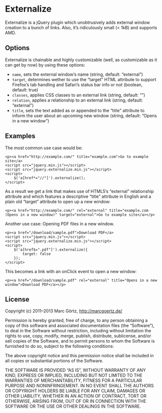 # Externalize

Externalize is a jQuery plugin which unobtrusively adds external window creation to a bunch of links. Also, it’s ridiculously small (< 1kB) and supports AMD.

## Options

Externalize is chainable and highly customizable (well, as customizable as it can get by now) by using these options:

 * `name`, sets the external window’s name (string, default: “external”)
 * `target`, determines wether to use the “target” HTML attribute to support Firefox’s tab handling and Safari’s status bar info or not (boolean, default: true)
 * `classes`, applies CSS classes to an external link (string, default: “”)
 * `relation`, applies a relationship to an external link (string, default: “external”)
 * `title`, sets the text added as or appended to the “title” attribute to inform the user about an upcoming new window (string, default: “Opens in a new window”)

## Examples

The most common use case would be:

	<p><a href="http://example.com/" title="example.com">Go to example site</a>
	<script src="jquery.min.js"></script>
	<script src="jquery.externalize.min.js"></script>
	<script>
		$('a[href*="//"]').externalize();
	</script>

As a result we get a link that makes use of HTML5’s “external” relationship attribute and which features a descriptive “title” attribute in English and a plain old “target” attribute to open up a new window:

	<p><a href="http://example.com/" rel="external" title="example.com (Opens in a new window)" target="external">Go to example site</a></p>

Another use case: Opening PDF files in a new window.

	<p><a href="/download/sample.pdf">Download PDF</a>
	<script src="jquery.min.js"></script>
	<script src="jquery.externalize.min.js"></script>
	<script>
		$('a[href$=".pdf"]').externalize({
			target: false
		});
	</script>

This becomes a link with an onClick event to open a new window:

	<p><a href="/download/sample.pdf" rel="external" title="Opens in a new window">Download PDF</a></p>

## License

Copyright (c) 2011–2013 Marc Görtz, http://marcgoertz.de/

Permission is hereby granted, free of charge, to any person obtaining a copy of this software and associated documentation files (the “Software”), to deal in the Software without restriction, including without limitation the rights to use, copy, modify, merge, publish, distribute, sublicense, and/or sell copies of the Software, and to permit persons to whom the Software is furnished to do so, subject to the following conditions:

The above copyright notice and this permission notice shall be included in all copies or substantial portions of the Software.

THE SOFTWARE IS PROVIDED “AS IS”, WITHOUT WARRANTY OF ANY KIND, EXPRESS OR IMPLIED, INCLUDING BUT NOT LIMITED TO THE WARRANTIES OF MERCHANTABILITY, FITNESS FOR A PARTICULAR PURPOSE AND NONINFRINGEMENT. IN NO EVENT SHALL THE AUTHORS OR COPYRIGHT HOLDERS BE LIABLE FOR ANY CLAIM, DAMAGES OR OTHER LIABILITY, WHETHER IN AN ACTION OF CONTRACT, TORT OR OTHERWISE, ARISING FROM, OUT OF OR IN CONNECTION WITH THE SOFTWARE OR THE USE OR OTHER DEALINGS IN THE SOFTWARE.
